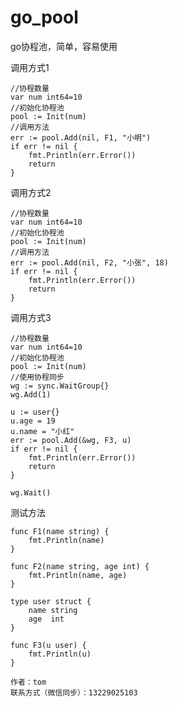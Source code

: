 # go_pool
 go协程池，简单，容易使用

调用方式1
   
    //协程数量
    var num int64=10
    //初始化协程池
    pool := Init(num)
    //调用方法
	err := pool.Add(nil, F1, "小明")
	if err != nil {
		fmt.Println(err.Error())
		return
	}
	
调用方式2
    
    //协程数量
    var num int64=10
    //初始化协程池
    pool := Init(num)
    //调用方法
	err := pool.Add(nil, F2, "小张", 18)
	if err != nil {
		fmt.Println(err.Error())
		return
	}
	
调用方式3

    //协程数量
    var num int64=10
    //初始化协程池
    pool := Init(num)
	//使用协程同步
	wg := sync.WaitGroup{}
	wg.Add(1)

	u := user{}
	u.age = 19
	u.name = "小红"
	err := pool.Add(&wg, F3, u)
	if err != nil {
		fmt.Println(err.Error())
		return
	}

	wg.Wait()
	
测试方法

    func F1(name string) {
    	fmt.Println(name)
    }
    
    func F2(name string, age int) {
    	fmt.Println(name, age)
    }
    
    type user struct {
    	name string
    	age  int
    }
    
    func F3(u user) {
    	fmt.Println(u)
    }
	
~~~~
作者：tom
联系方式（微信同步）：13229025103